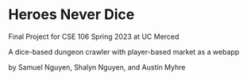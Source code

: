 # Heroes Never Dice

Final Project for CSE 106 Spring 2023 at UC Merced

A dice-based dungeon crawler with player-based market as a webapp

by Samuel Nguyen, Shalyn Nguyen, and Austin Myhre